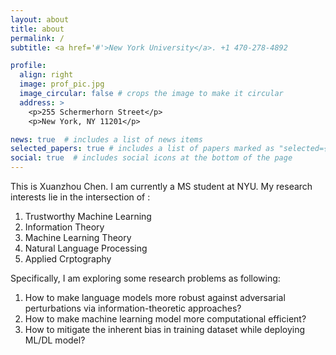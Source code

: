 ```yaml
---
layout: about
title: about
permalink: /
subtitle: <a href='#'>New York University</a>. +1 470-278-4892

profile:
  align: right
  image: prof_pic.jpg
  image_circular: false # crops the image to make it circular
  address: >
    <p>255 Schermerhorn Street</p>
    <p>New York, NY 11201</p>

news: true  # includes a list of news items
selected_papers: true # includes a list of papers marked as "selected={true}"
social: true  # includes social icons at the bottom of the page
---
```


This is Xuanzhou Chen. I am currently a MS student at NYU. My research interests lie in the intersection of :
1. Trustworthy Machine Learning 
2. Information Theory 
3. Machine Learning Theory 
4. Natural Language Processing 
5. Applied Crptography  

Specifically, I am exploring some research problems as following: 
1. How to make language models more robust against adversarial perturbations via information-theoretic approaches?  
2. How to make machine learning model more computational efficient? 
3. How to mitigate the inherent bias in training dataset while deploying ML/DL model?





<!-- Put your address / P.O. box / other info right below your picture. You can also disable any these elements by editing `profile` property of the YAML header of your `_pages/about.md`. Edit `_bibliography/papers.bib` and Jekyll will render your [publications page](/al-folio/publications/) automatically. -->

<!-- Link to your social media connections, too. This theme is set up to use [Font Awesome icons](http://fortawesome.github.io/Font-Awesome/) and [Academicons](https://jpswalsh.github.io/academicons/), like the ones below. Add your Facebook, Twitter, LinkedIn, Google Scholar, or just disable all of them. -->
